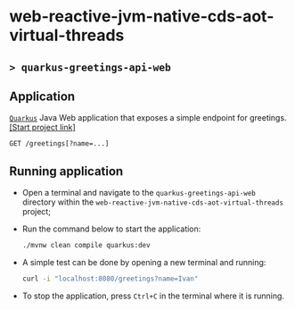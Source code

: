 # web-reactive-jvm-native-cds-aot-virtual-threads
## `> quarkus-greetings-api-web`

## Application

[`Quarkus`](https://quarkus.io/) Java Web application that exposes a simple endpoint for greetings. [[Start project link]](https://code.quarkus.io/?g=com.ivanfranchin&a=quarkus-greetings-api-web&e=rest-jackson)
```text
GET /greetings[?name=...]
```

## Running application

- Open a terminal and navigate to the `quarkus-greetings-api-web` directory within the `web-reactive-jvm-native-cds-aot-virtual-threads` project;

- Run the command below to start the application:
  ```bash
  ./mvnw clean compile quarkus:dev
  ```

- A simple test can be done by opening a new terminal and running:
  ```bash
  curl -i "localhost:8080/greetings?name=Ivan"
  ```

- To stop the application, press `Ctrl+C` in the terminal where it is running.
